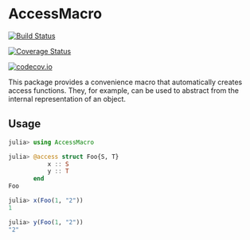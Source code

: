 # AccessMacro

[![Build Status](https://travis-ci.org/dharasim/AccessMacro.jl.svg?branch=master)](https://travis-ci.org/dharasim/AccessMacro.jl)

[![Coverage Status](https://coveralls.io/repos/dharasim/AccessMacro.jl/badge.svg?branch=master&service=github)](https://coveralls.io/github/dharasim/AccessMacro.jl?branch=master)

[![codecov.io](http://codecov.io/github/dharasim/AccessMacro.jl/coverage.svg?branch=master)](http://codecov.io/github/dharasim/AccessMacro.jl?branch=master)

This package provides a convenience macro that automatically creates access functions. They, for example, can be used to abstract from the internal representation of an object.

## Usage

```julia
julia> using AccessMacro

julia> @access struct Foo{S, T}
           x :: S
           y :: T
       end
Foo

julia> x(Foo(1, "2"))
1

julia> y(Foo(1, "2"))
"2"
```
